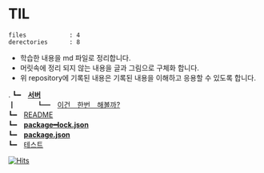 # TIL

```
files            : 4
derectories      : 8
```

- 학습한 내용을 md 파일로 정리합니다. 
- 머릿속에 정리 되지 않는 내용을 글과 그림으로 구체화 합니다.
- 위 repository에 기록된 내용은 기록된 내용을 이해하고 응용할 수 있도록 합니다.

.
┗━　[**서버**](./1)</br>
┃　　　┗━　[이건　한번　해볼까?](./1)</br>
┗━　[README](./1)</br>
┗━　[**package━lock.json**](./1)</br>
┗━　[**package.json**](./1)</br>
┗━　[테스트](./1)</br>


[![Hits](https://hits.seeyoufarm.com/api/count/incr/badge.svg?url=https%3A%2F%2Fgithub.com%2Fknutdarara%2FTIL&count_bg=%23000000&title_bg=%23555555&icon=&icon_color=%23E7E7E7&title=hits&edge_flat=false)](https://hits.seeyoufarm.com)
